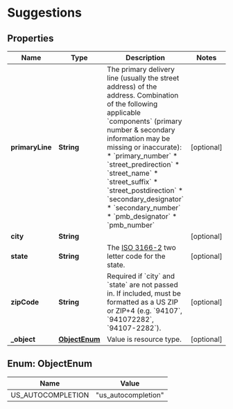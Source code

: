 

# Suggestions


## Properties

Name | Type | Description | Notes
------------ | ------------- | ------------- | -------------
**primaryLine** | **String** | The primary delivery line (usually the street address) of the address. Combination of the following applicable &#x60;components&#x60; (primary number &amp; secondary information may be missing or inaccurate): * &#x60;primary_number&#x60; * &#x60;street_predirection&#x60; * &#x60;street_name&#x60; * &#x60;street_suffix&#x60; * &#x60;street_postdirection&#x60; * &#x60;secondary_designator&#x60; * &#x60;secondary_number&#x60; * &#x60;pmb_designator&#x60; * &#x60;pmb_number&#x60;  |  [optional]
**city** | **String** |  |  [optional]
**state** | **String** | The [ISO 3166-2](https://en.wikipedia.org/wiki/ISO_3166-2) two letter code for the state.  |  [optional]
**zipCode** | **String** | Required if &#x60;city&#x60; and &#x60;state&#x60; are not passed in. If included, must be formatted as a US ZIP or ZIP+4 (e.g. &#x60;94107&#x60;, &#x60;941072282&#x60;, &#x60;94107-2282&#x60;). |  [optional]
**_object** | [**ObjectEnum**](#ObjectEnum) | Value is resource type. |  [optional]



## Enum: ObjectEnum

Name | Value
---- | -----
US_AUTOCOMPLETION | &quot;us_autocompletion&quot;



